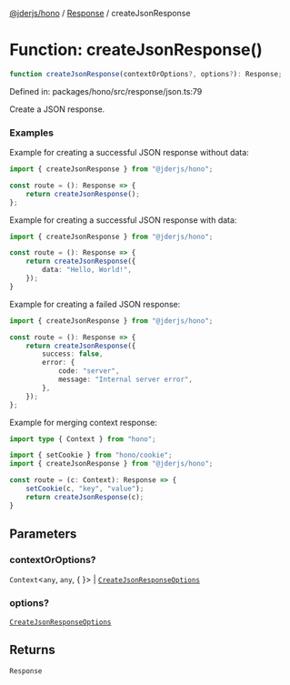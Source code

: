 [@jderjs/hono](../../README.md) / [Response](../README.md) / createJsonResponse

# Function: createJsonResponse()

```ts
function createJsonResponse(contextOrOptions?, options?): Response;
```

Defined in: packages/hono/src/response/json.ts:79

Create a JSON response.

### Examples

Example for creating a successful JSON response without data:

```ts
import { createJsonResponse } from "@jderjs/hono";

const route = (): Response => {
    return createJsonResponse();
};
```

Example for creating a successful JSON response with data:

```ts
import { createJsonResponse } from "@jderjs/hono";

const route = (): Response => {
    return createJsonResponse({
        data: "Hello, World!",
    });
}
```

Example for creating a failed JSON response:

```ts
import { createJsonResponse } from "@jderjs/hono";

const route = (): Response => {
    return createJsonResponse({
        success: false,
        error: {
            code: "server",
            message: "Internal server error",
        },
    });
};
```

Example for merging context response:

```ts
import type { Context } from "hono";

import { setCookie } from "hono/cookie";
import { createJsonResponse } from "@jderjs/hono";

const route = (c: Context): Response => {
    setCookie(c, "key", "value");
    return createJsonResponse(c);
}
```

## Parameters

### contextOrOptions?

`Context`\<`any`, `any`, \{
\}\> | [`CreateJsonResponseOptions`](../type-aliases/CreateJsonResponseOptions.md)

### options?

[`CreateJsonResponseOptions`](../type-aliases/CreateJsonResponseOptions.md)

## Returns

`Response`
